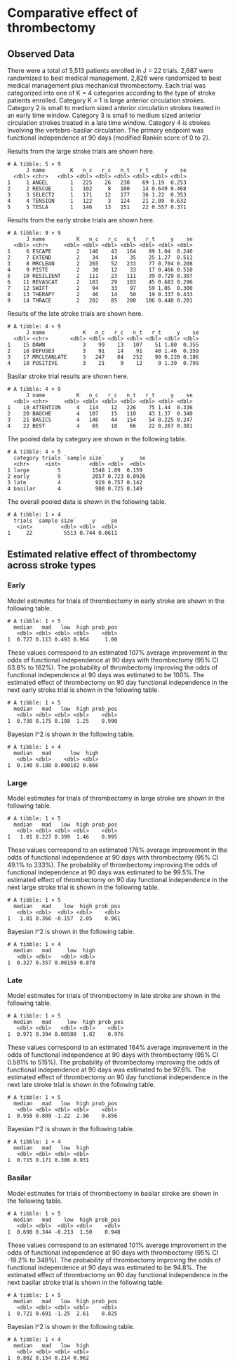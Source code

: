Comparative effect of thrombectomy
================

## Observed Data

There were a total of 5,513 patients enrolled in J = 22 trials. 2,687
were randomized to best medical management. 2,826 were randomized to
best medical management plus mechanical thrombectomy. Each trial was
categorized into one of K = 4 categories according to the type of stroke
patients enrolled. Category K = 1 is large anterior circulation strokes.
Category 2 is small to medium sized anterior circulation strokes treated
in an early time window. Category 3 is small to medium sized anterior
circulation strokes treated in a late time window. Category 4 is strokes
involving the vertebro-basilar circulation. The primary endpoint was
functional independence at 90 days (modified Rankin score of 0 to 2).

Results from the large stroke trials are shown here.

    # A tibble: 5 × 9
          J name        K   n_c   r_c   n_t   r_t     y    se
      <dbl> <chr>   <dbl> <dbl> <dbl> <dbl> <dbl> <dbl> <dbl>
    1     1 ANGEL       1   225    26   230    69 1.19  0.253
    2     2 RESCUE      1   102     8   100    14 0.649 0.468
    3     3 SELECT2     1   171    12   177    36 1.22  0.353
    4     4 TENSION     1   122     3   124    21 2.09  0.632
    5     5 TESLA       1   146    13   151    22 0.557 0.371

Results from the early stroke trials are shown here.

    # A tibble: 9 × 9
          J name          K   n_c   r_c   n_t   r_t     y    se
      <dbl> <chr>     <dbl> <dbl> <dbl> <dbl> <dbl> <dbl> <dbl>
    1     6 ESCAPE        2   146    43   164    89 1.04  0.240
    2     7 EXTEND        2    34    14    35    25 1.27  0.511
    3     8 MRCLEAN       2   265    52   233    77 0.704 0.208
    4     9 PISTE         2    30    12    33    17 0.466 0.510
    5    10 RESILIENT     2   111    23   111    39 0.729 0.307
    6    11 REVASCAT      2   103    29   103    45 0.683 0.296
    7    12 SWIFT         2    94    33    97    59 1.05  0.300
    8    13 THERAPY       2    46    14    50    19 0.337 0.433
    9    14 THRACE        2   202    85   200   106 0.440 0.201

Results of the late stroke trials are shown here.

    # A tibble: 4 × 9
          J name            K   n_c   r_c   n_t   r_t     y    se
      <dbl> <chr>       <dbl> <dbl> <dbl> <dbl> <dbl> <dbl> <dbl>
    1    15 DAWN            3    99    13   107    51 1.80  0.355
    2    16 DEFUSE3         3    91    14    91    40 1.46  0.359
    3    17 MRCLEANLATE     3   247    84   252    99 0.228 0.186
    4    18 POSITIVE        3    21     9    12     9 1.39  0.799

Basilar stroke trial results are shown here.

    # A tibble: 4 × 9
          J name          K   n_c   r_c   n_t   r_t     y    se
      <dbl> <chr>     <dbl> <dbl> <dbl> <dbl> <dbl> <dbl> <dbl>
    1    19 ATTENTION     4   114    12   226    75 1.44  0.336
    2    20 BAOCHE        4   107    15   110    43 1.37  0.340
    3    21 BASICS        4   146    44   154    54 0.225 0.247
    4    22 BEST          4    65    18    66    22 0.267 0.381

The pooled data by category are shown in the following table.

    # A tibble: 4 × 5
      category trials `sample size`     y     se
      <chr>     <int>         <dbl> <dbl>  <dbl>
    1 large         5          1548 1.09  0.159 
    2 early         9          2057 0.723 0.0926
    3 late          4           920 0.757 0.142 
    4 basilar       4           988 0.725 0.149 

The overall pooled data is shown in the following table.

    # A tibble: 1 × 4
      trials `sample size`     y     se
       <int>         <dbl> <dbl>  <dbl>
    1     22          5513 0.744 0.0611

## Estimated relative effect of thrombectomy across stroke types

### Early

Model estimates for trials of thrombectomy in early stroke are shown in
the following table.

    # A tibble: 1 × 5
      median   mad   low  high prob_pos
       <dbl> <dbl> <dbl> <dbl>    <dbl>
    1  0.727 0.113 0.493 0.964     1.00

These values correspond to an estimated 107% average improvement in the
odds of functional independence at 90 days with thrombectomy (95% CI
63.8% to 162%). The probability of thrombectomy improving the odds of
functional independence at 90 days was estimated to be 100%. The
estimated effect of thrombectomy on 90 day functional independence in
the next early stroke trial is shown in the following table.

    # A tibble: 1 × 5
      median   mad   low  high prob_pos
       <dbl> <dbl> <dbl> <dbl>    <dbl>
    1  0.730 0.175 0.198  1.25    0.990

Bayesian I^2 is shown in the following table.

    # A tibble: 1 × 4
      median   mad      low  high
       <dbl> <dbl>    <dbl> <dbl>
    1  0.140 0.180 0.000182 0.666

### Large

Model estimates for trials of thrombectomy in large stroke are shown in
the following table.

    # A tibble: 1 × 5
      median   mad   low  high prob_pos
       <dbl> <dbl> <dbl> <dbl>    <dbl>
    1   1.01 0.227 0.399  1.46    0.995

These values correspond to an estimated 176% average improvement in the
odds of functional independence at 90 days with thrombectomy (95% CI
49.1% to 333%). The probability of thrombectomy improving the odds of
functional independence at 90 days was estimated to be 99.5%.The
estimated effect of thrombectomy on 90 day functional independence in
the next large stroke trial is shown in the following table.

    # A tibble: 1 × 5
      median   mad    low  high prob_pos
       <dbl> <dbl>  <dbl> <dbl>    <dbl>
    1   1.01 0.366 -0.157  2.05    0.961

Bayesian I^2 is shown in the following table.

    # A tibble: 1 × 4
      median   mad     low  high
       <dbl> <dbl>   <dbl> <dbl>
    1  0.327 0.357 0.00159 0.878

### Late

Model estimates for trials of thrombectomy in late stroke are shown in
the following table.

    # A tibble: 1 × 5
      median   mad     low  high prob_pos
       <dbl> <dbl>   <dbl> <dbl>    <dbl>
    1  0.971 0.394 0.00580  1.82    0.976

These values correspond to an estimated 164% average improvement in the
odds of functional independence at 90 days with thrombectomy (95% CI
0.581% to 515%). The probability of thrombectomy improving the odds of
functional independence at 90 days was estimated to be 97.6%. The
estimated effect of thrombectomy on 90 day functional independence in
the next late stroke trial is shown in the following table.

    # A tibble: 1 × 5
      median   mad   low  high prob_pos
       <dbl> <dbl> <dbl> <dbl>    <dbl>
    1  0.958 0.809 -1.22  2.96    0.856

Bayesian I^2 is shown in the following table.

    # A tibble: 1 × 4
      median   mad   low  high
       <dbl> <dbl> <dbl> <dbl>
    1  0.715 0.171 0.306 0.931

### Basilar

Model estimates for trials of thrombectomy in basilar stroke are shown
in the following table.

    # A tibble: 1 × 5
      median   mad    low  high prob_pos
       <dbl> <dbl>  <dbl> <dbl>    <dbl>
    1  0.698 0.344 -0.213  1.50    0.948

These values correspond to an estimated 101% average improvement in the
odds of functional independence at 90 days with thrombectomy (95% CI
-19.2% to 348%). The probability of thrombectomy improving the odds of
functional independence at 90 days was estimated to be 94.8%. The
estimated effect of thrombectomy on 90 day functional independence in
the next basilar stroke trial is shown in the following table.

    # A tibble: 1 × 5
      median   mad   low  high prob_pos
       <dbl> <dbl> <dbl> <dbl>    <dbl>
    1  0.721 0.691 -1.25  2.61    0.825

Bayesian I^2 is shown in the following table.

    # A tibble: 1 × 4
      median   mad   low  high
       <dbl> <dbl> <dbl> <dbl>
    1  0.802 0.154 0.214 0.962
